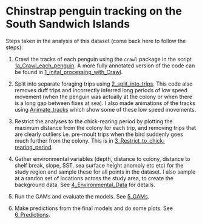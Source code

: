 # Chinstrap penguin tracking on the South Sandwich Islands

Steps taken in the analysis of this dataset (come back here to follow the steps):

1. Crawl the tracks of each penguin using the ```crawl``` package in the script [1a_Crawl_each_penguin](https://github.com/GemmaClucas/CHPE_Tracking_South_Sandwich_Islands/blob/master/1a_Crawl_each_penguin.md). 
A more fully annotated version of the code can be found in [1_inital_processing_with_Crawl](https://github.com/GemmaClucas/CHPE_Tracking_South_Sandwich_Islands/blob/master/1_Initial_processing_with_Crawl.md).

2. Split into separate foraging trips using [2_split_into_trips](https://github.com/GemmaClucas/CHPE_Tracking_South_Sandwich_Islands/blob/master/2_split_into_trips.md). This code also removes duff trips and incorrectly inferred long periods of low speed movement (when the penguin was actually at the colony or when there is a long gap between fixes at sea). I also made animations of the tracks using [Animate_tracks](https://github.com/GemmaClucas/CHPE_Tracking_South_Sandwich_Islands/blob/master/Animate_tracks.md) which show some of these low speed movements.

3. Restrict the analyses to the chick-rearing period by plotting the maximum distance from the colony for each trip, and removing trips that are clearly outliers i.e. pre-moult trips when the bird suddenly goes much further from the colony. This is in [3_Restrict_to_chick-rearing_period](https://github.com/GemmaClucas/CHPE_Tracking_South_Sandwich_Islands/blob/master/3_Restrict_to-chick-rearing_period.md).

4. Gather environmental variables (depth, distance to colony, distance to shelf break, slope, SST, sea surface height anomoly etc etc) for the study region and sample these for all points in the dataset. I also sample at a randon set of locations across the study area, to create the background data. See [4_Environmental_Data](https://github.com/GemmaClucas/CHPE_Tracking_South_Sandwich_Islands/blob/master/4_Environmental_Data.md) for details.

5. Run the GAMs and evaluate the models. See [5_GAMs](https://github.com/GemmaClucas/CHPE_Tracking_South_Sandwich_Islands/blob/master/5_GAMs.md).

6. Make predictions from the final models and do some plots. See [6_Predictions](https://github.com/GemmaClucas/CHPE_Tracking_South_Sandwich_Islands/blob/master/6_Predictions.md).

